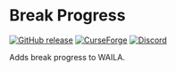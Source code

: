 # Break Progress

[![GitHub release](https://img.shields.io/github/release/haykam821/Break-Progress.svg?style=popout&label=github)](https://github.com/haykam821/Break-Progress/releases/latest)
[![CurseForge](https://img.shields.io/static/v1?style=popout&label=curseforge&message=project&color=6441A4)](https://www.curseforge.com/minecraft/mc-mods/break-progress)
[![Discord](https://img.shields.io/static/v1?style=popout&label=chat&message=discord&color=7289DA)](https://discord.gg/eXcffmW)

Adds break progress to WAILA.
